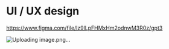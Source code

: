 # UI / UX design 

https://www.figma.com/file/lz9lLpFHMxHm2odnwM3R0z/gpt3

![Uploading image.png…]()
